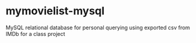 # mymovielist-mysql
MySQL relational database for personal querying using exported csv from IMDb for a class project
